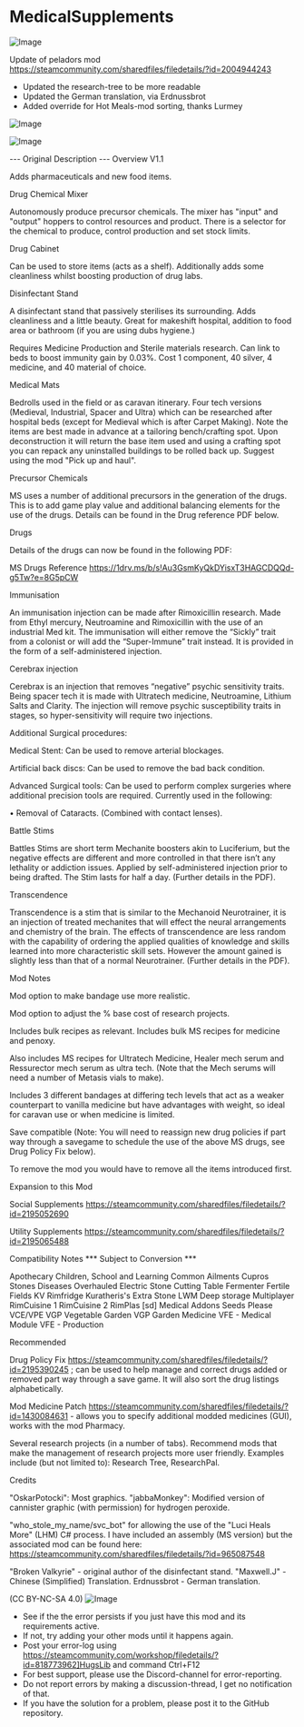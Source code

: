 # MedicalSupplements

![Image](https://i.imgur.com/buuPQel.png)

Update of peladors mod
https://steamcommunity.com/sharedfiles/filedetails/?id=2004944243

- Updated the research-tree to be more readable
- Updated the German translation, via Erdnussbrot
- Added override for Hot Meals-mod sorting, thanks Lurmey

![Image](https://i.imgur.com/pufA0kM.png)

	
![Image](https://i.imgur.com/Z4GOv8H.png)


--- Original Description ---
Overview
V1.1

Adds pharmaceuticals and new food items.

Drug Chemical Mixer

Autonomously produce precursor chemicals. The mixer has "input" and "output" hoppers to control resources and product. There is a selector for the chemical to produce, control production and set stock limits.

Drug Cabinet

Can be used to store items (acts as a shelf). Additionally adds some cleanliness whilst boosting production of drug labs.

Disinfectant Stand

A disinfectant stand that passively sterilises its surrounding. Adds cleanliness and a little beauty. Great for makeshift hospital, addition to food area or bathroom (if you are using dubs hygiene.)

Requires Medicine Production and Sterile materials research. Can link to beds to boost immunity gain by 0.03%. Cost 1 component, 40 silver, 4 medicine, and 40 material of choice.

Medical Mats

Bedrolls used in the field or as caravan itinerary. Four tech versions (Medieval, Industrial, Spacer and Ultra) which can be researched after hospital beds (except for Medieval which is after Carpet Making). Note the items are best made in advance at a tailoring bench/crafting spot. Upon deconstruction it will return the base item used and using a crafting spot you can repack any uninstalled buildings to be rolled back up. Suggest using the mod "Pick up and haul".

Precursor Chemicals

MS uses a number of additional precursors in the generation of the drugs. This is to add game play value and additional balancing elements for the use of the drugs. Details can be found in the Drug reference PDF below.

Drugs

Details of the drugs can now be found in the following PDF:

MS Drugs Reference
https://1drv.ms/b/s!Au3GsmKyQkDYisxT3HAGCDQQd-g5Tw?e=8G5pCW


Immunisation

An immunisation injection can be made after Rimoxicillin research. Made from Ethyl mercury, Neutroamine and Rimoxicillin with the use of an industrial Med kit. The immunisation will either remove the “Sickly” trait from a colonist or will add the “Super-Immune” trait instead. It is provided in the form of a self-administered injection.

Cerebrax injection

Cerebrax is an injection that removes “negative” psychic sensitivity traits. Being spacer tech it is made with Ultratech medicine, Neutroamine, Lithium Salts and Clarity. The injection will remove psychic susceptibility traits in stages, so hyper-sensitivity will require two injections.


Additional Surgical procedures:

Medical Stent: Can be used to remove arterial blockages.

Artificial back discs: Can be used to remove the bad back condition.

Advanced Surgical tools: Can be used to perform complex surgeries where additional precision tools are required. Currently used in the following:

• Removal of Cataracts. (Combined with contact lenses).

Battle Stims

Battles Stims are short term Mechanite boosters akin to Luciferium, but the negative effects are different and more controlled in that there isn’t any lethality or addiction issues. Applied by self-administered injection prior to being drafted. The Stim lasts for half a day. (Further details in the PDF).

Transcendence

Transcendence is a stim that is similar to the Mechanoid Neurotrainer, it is an injection of treated mechanites that will effect the neural arrangements and chemistry of the brain. The effects of transcendence are less random with the capability of ordering the applied qualities of knowledge and skills learned into more characteristic skill sets. However the amount gained is slightly less than that of a normal Neurotrainer. (Further details in the PDF).


Mod Notes

Mod option to make bandage use more realistic.

Mod option to adjust the % base cost of research projects.

Includes bulk recipes as relevant. Includes bulk MS recipes for medicine and penoxy.

Also includes MS recipes for Ultratech Medicine, Healer mech serum and Ressurector mech serum as ultra tech. (Note that the Mech serums will need a number of Metasis vials to make).

Includes 3 different bandages at differing tech levels that act as a weaker counterpart to vanilla medicine but have advantages with weight, so ideal for caravan use or when medicine is limited.

Save compatible (Note: You will need to reassign new drug policies if part way through a savegame to schedule the use of the above MS drugs, see Drug Policy Fix below).

To remove the mod you would have to remove all the items introduced first.


Expansion to this Mod

Social Supplements
https://steamcommunity.com/sharedfiles/filedetails/?id=2195052690

Utility Supplements
https://steamcommunity.com/sharedfiles/filedetails/?id=2195065488


Compatibility Notes
*** Subject to Conversion ***

Apothecary
Children, School and Learning
Common Ailments
Cupros Stones
Diseases Overhauled
Electric Stone Cutting Table
Fermenter
Fertile Fields
KV Rimfridge
Kuratheris's Extra Stone
LWM Deep storage
Multiplayer
RimCuisine 1
RimCuisine 2
RimPlas
[sd] Medical Addons
Seeds Please
VCE/VPE
VGP Vegetable Garden
VGP Garden Medicine
VFE - Medical Module
VFE - Production

Recommended

Drug Policy Fix https://steamcommunity.com/sharedfiles/filedetails/?id=2195390245 ; can be used to help manage and correct drugs added or removed part way through a save game. It will also sort the drug listings alphabetically.

Mod Medicine Patch https://steamcommunity.com/sharedfiles/filedetails/?id=1430084631 - allows you to specify additional modded medicines (GUI), works with the mod Pharmacy.

Several research projects (in a number of tabs). Recommend mods that make the management of research projects more user friendly. Examples include (but not limited to): Research Tree, ResearchPal.


Credits

"OskarPotocki": Most graphics.
"jabbaMonkey": Modified version of cannister graphic (with permission) for hydrogen peroxide.

"who_stole_my_name/svc_bot" for allowing the use of the "Luci Heals More" (LHM) C# process. I have included an assembly (MS version) but the associated mod can be found here: https://steamcommunity.com/sharedfiles/filedetails/?id=965087548

"Broken Valkyrie" - original author of the disinfectant stand.
"Maxwell.J" - Chinese (Simplified) Translation.
Erdnussbrot - German translation.

(CC BY-NC-SA 4.0)
![Image](https://i.imgur.com/PwoNOj4.png)



-  See if the the error persists if you just have this mod and its requirements active.
-  If not, try adding your other mods until it happens again.
-  Post your error-log using https://steamcommunity.com/workshop/filedetails/?id=818773962]HugsLib and command Ctrl+F12
-  For best support, please use the Discord-channel for error-reporting.
-  Do not report errors by making a discussion-thread, I get no notification of that.
-  If you have the solution for a problem, please post it to the GitHub repository.


